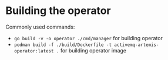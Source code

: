 # Building the operator

Commonly used commands:

 - `go build -v -o operator ./cmd/manager` for building operator
 - `podman build -f ./build/Dockerfile -t activemq-artemis-operator:latest .` for building operator image
